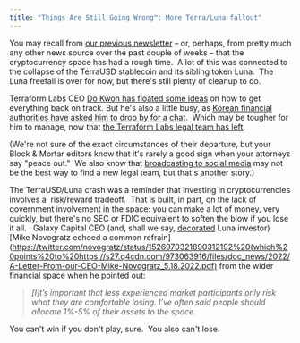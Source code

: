 ```yaml
---
title: "Things Are Still Going Wrong™: More Terra/Luna fallout"
---
```

You may recall from [our previous newsletter](/newsletter/what-the-hell-just-happened) – or, perhaps, from pretty much any other news source over the past couple of weeks – that the cryptocurrency space has had a rough time.  A lot of this was connected to the collapse of the TerraUSD stablecoin and its sibling token Luna.  The Luna freefall is over for now, but there's still plenty of cleanup to do.

Terraform Labs CEO [Do Kwon has floated some ideas](https://www.theblockcrypto.com/post/147976/do-kwon-amends-terra-2-0-proposal-during-the-vote-on-it) on how to get everything back on track. But he's also a little busy, as [Korean financial authorities have asked him to drop by for a chat](https://techcrunch.com/2022/05/20/terra-creator-do-kwon-faces-prosecutions-in-south-korea/).  Which may be tougher for him to manage, now that [the Terraform Labs legal team has left](https://www.theblockcrypto.com/post/147390/terraform-labs-legal-team-resigns-after-ust-collapse).

(We're not sure of the exact circumstances of their departure, but your Block & Mortar editors know that it's rarely a good sign when your attorneys say "peace out."  We also know that [broadcasting to social media](https://twitter.com/elonmusk/status/1527748229470646272) may not be the best way to find a new legal team, but that's another story.)

The TerraUSD/Luna crash was a reminder that investing in cryptocurrencies involves a  risk/reward tradeoff.  That is built, in part, on the lack of government involvement in the space: you can make a lot of money, very quickly, but there's no SEC or FDIC equivalent to soften the blow if you lose it all.   Galaxy Capital CEO (and, shall we say, [decorated](https://twitter.com/novogratz/status/1478535972560195585) Luna investor) [Mike Novogratz echoed a common refrain](https://twitter.com/novogratz/status/1526970321890312192%20(which%20points%20to%20https://s27.q4cdn.com/973063916/files/doc_news/2022/A-Letter-From-our-CEO-Mike-Novogratz_5.18.2022.pdf) from the wider financial space when he pointed out:

> _\[I\]t’s important that less experienced market participants only risk what they are comfortable losing. I’ve often said people should allocate 1%-5% of their assets to the space._

You can't win if you don't play, sure.  You also can't lose.